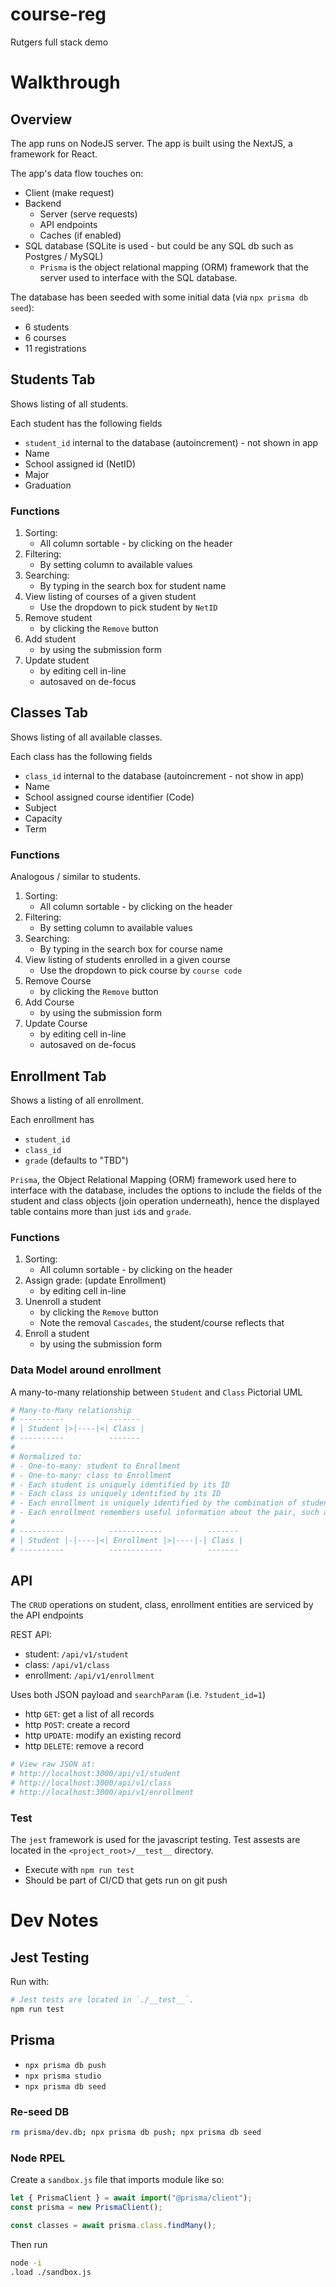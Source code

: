 # course-reg

Rutgers full stack demo

# Walkthrough

## Overview

The app runs on NodeJS server. The app is built using the NextJS, a framework for React.

The app's data flow touches on:

-   Client (make request)
-   Backend
    -   Server (serve requests)
    -   API endpoints
    -   Caches (if enabled)
-   SQL database (SQLite is used - but could be any SQL db such as Postgres / MySQL)
    -   `Prisma` is the object relational mapping (ORM) framework that the server used to interface with the SQL database.

The database has been seeded with some initial data (via `npx prisma db seed`):

-   6 students
-   6 courses
-   11 registrations

## Students Tab

Shows listing of all students.

Each student has the following fields

-   `student_id` internal to the database (autoincrement) - not shown in app
-   Name
-   School assigned id (NetID)
-   Major
-   Graduation

### Functions

1. Sorting:
    - All column sortable - by clicking on the header
2. Filtering:
    - By setting column to available values
3. Searching:
    - By typing in the search box for student name
4. View listing of courses of a given student
    - Use the dropdown to pick student by `NetID`
5. Remove student
    - by clicking the `Remove` button
6. Add student
    - by using the submission form
7. Update student
    - by editing cell in-line
    - autosaved on de-focus

## Classes Tab

Shows listing of all available classes.

Each class has the following fields

-   `class_id` internal to the database (autoincrement - not show in app)
-   Name
-   School assigned course identifier (Code)
-   Subject
-   Capacity
-   Term

### Functions

Analogous / similar to students.

1. Sorting:
    - All column sortable - by clicking on the header
2. Filtering:
    - By setting column to available values
3. Searching:
    - By typing in the search box for course name
4. View listing of students enrolled in a given course
    - Use the dropdown to pick course by `course code`
5. Remove Course
    - by clicking the `Remove` button
6. Add Course
    - by using the submission form
7. Update Course
    - by editing cell in-line
    - autosaved on de-focus

## Enrollment Tab

Shows a listing of all enrollment.

Each enrollment has

-   `student_id`
-   `class_id`
-   `grade` (defaults to "TBD")

`Prisma`, the Object Relational Mapping (ORM) framework used here to interface with the database, includes the options to include the fields of the student and class objects (join operation underneath), hence the displayed table contains more than just `id`s and `grade`.

### Functions

1. Sorting:
    - All column sortable - by clicking on the header
2. Assign grade: (update Enrollment)
    - by editing cell in-line
3. Unenroll a student
    - by clicking the `Remove` button
    - Note the removal `Cascades`, the student/course reflects that
4. Enroll a student
    - by using the submission form

### Data Model around enrollment

A many-to-many relationship between `Student` and `Class`
Pictorial UML

```bash
# Many-to-Many relationship
# ----------          -------
# | Student |>|----|<| Class |
# ----------          -------
#
# Normalized to:
# - One-to-many: student to Enrollment
# - One-to-many: class to Enrollment
# - Each student is uniquely identified by its ID
# - Each class is uniquely identified by its ID
# - Each enrollment is uniquely identified by the combination of student_id and class_id
# - Each enrollment remembers useful information about the pair, such as "grade"
#
# ----------          ------------          -------
# | Student |-|----|<| Enrollment |>|----|-| Class |
# ----------          ------------          -------
```

## API

The `CRUD` operations on student, class, enrollment entities are serviced by the API endpoints

REST API:

-   student: `/api/v1/student`
-   class: `/api/v1/class`
-   enrollment: `/api/v1/enrollment`

Uses both JSON payload and `searchParam` (i.e. `?student_id=1`)

-   http `GET`: get a list of all records
-   http `POST`: create a record
-   http `UPDATE`: modify an existing record
-   http `DELETE`: remove a record

```bash
# View raw JSON at:
# http://localhost:3000/api/v1/student
# http://localhost:3000/api/v1/class
# http://localhost:3000/api/v1/enrollment
```

### Test

The `jest` framework is used for the javascript testing.
Test assests are located in the `<project_root>/__test__` directory.

-   Execute with `npm run test`
-   Should be part of CI/CD that gets run on git push

# Dev Notes

## Jest Testing

Run with:

```bash
# Jest tests are located in `./__test__`.
npm run test
```

## Prisma

-   `npx prisma db push`
-   `npx prisma studio`
-   `npx prisma db seed`

### Re-seed DB

```bash
rm prisma/dev.db; npx prisma db push; npx prisma db seed
```

### Node RPEL

Create a `sandbox.js` file that imports module like so:

```js
let { PrismaClient } = await import("@prisma/client");
const prisma = new PrismaClient();

const classes = await prisma.class.findMany();
```

Then run

```bash
node -i
.load ./sandbox.js
```
